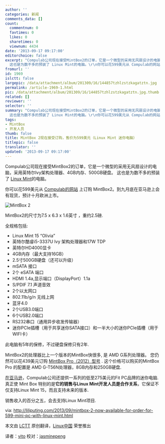 ```yaml
---
author: ''
categories: 新闻
comments_data: []
count:
  commentnum: 0
  favtimes: 0
  likes: 0
  sharetimes: 0
  viewnum: 4434
date: '2013-09-17 09:17:00'
editorchoice: false
excerpt: "Compulab公司现在接受MintBox2的订单，它是一个微型的采用无风扇设计的电脑，采用英特尔Ivy架构处理器、4GB内存、500GB硬盘。
  这也是为数不多的预装了 Linux Mint的电脑。\r\n你可以花599美元从 Compulab的网站 上订购  ..."
fromurl: ''
id: 1969
islctt: false
largepic: /data/attachment/album/201309/16/144857tzhlzstzkagatztn.jpg
permalink: /article-1969-1.html
pic: /data/attachment/album/201309/16/144857tzhlzstzkagatztn.jpg.thumb.jpg
related: []
reviewer: ''
selector: ''
summary: "Compulab公司现在接受MintBox2的订单，它是一个微型的采用无风扇设计的电脑，采用英特尔Ivy架构处理器、4GB内存、500GB硬盘。
  这也是为数不多的预装了 Linux Mint的电脑。\r\n你可以花599美元从 Compulab的网站 上订购  ..."
tags:
- MintBox
- 开发人员
thumb: false
title: MintBox 2现在接受订购，售价为599美元（Linux Mint 迷你电脑）
titlepic: false
translator: ''
updated: '2013-09-17 09:17:00'
---
```


Compulab公司现在接受MintBox2的订单，它是一个微型的采用无风扇设计的电脑，采用英特尔Ivy架构处理器、4GB内存、500GB硬盘。 这也是为数不多的预装了 [Linux Mint](http://linuxmint.com/)的电脑。


你可以花599美元从 [Compulab的网站](http://fit-pc.com/web/purchasing/order-mintbox/) 上订购 MintBox2。到九月底在亚马逊上会有现货，预计十月欧洲上市。


 ![MintBox 2](/data/attachment/album/201309/16/144857tzhlzstzkagatztn.jpg)


MintBox2的尺寸为7.5 x 6.3 x 1.6英寸 ，重约2.5磅.


全规格包括:


* Linux Mint 15 “Olivia”
* 英特尔酷睿i5-3337U Ivy 架构处理器和17W TDP
* 英特尔HD4000显卡
* 4GB内存（最大支持16GB）
* 2.5寸500GB硬盘（还可以升级）
* mSATA 接口
* 2个 eSATA 端口
* HDMI 1.4a,显示端口（DisplayPort）1.1a
* S/PDIF 7.1 声道音效
* 2个以太网口
* 802.11b/g/n 无线上网
* 蓝牙4.0
* 2个USB3.0端口
* 6个USB2.0端口
* RS232串口（通用异步收发传输器）
* 迷你PCIe插槽（用于共享迷你SATA接口）和一半大小的迷你PCIe插槽（用于WIFI卡）


此电脑有5年的保修，不过硬盘保修只有2年.


MintBox2的处理器比上一个版本的MintBox快很多, 是 AMD G系列处理器。 您仍然可以花439美元订购 [MintBox Pro（2012）型号](http://fit-pc.com/web/purchasing/order-mintbox/) . 这个价格可以购买的MintBox Pro 的配置是 AMD G-T56N处理器，8GB内存和250GB硬盘.


[在亚马逊](http://www.amazon.com/s/?_encoding=UTF8&camp=1789&creative=390957&field-brandtextbin=fit-PC3&linkCode=ur2&node=172282&tag=bradlindsdigi-20)，Compulab公司还提供一系列的低至275美元的Fit PC品牌的迷你电脑. 真正使 Mint Box 特别的是**它的销售与Linux Mint开发人员是合作关系**，它保证不仅支持Linux Mint 15，而且支持未来的版本.


销售收入的百分之五，会去支持Linux Mint项目.


via: <http://liliputing.com/2013/09/mintbox-2-now-available-for-order-for-599-mini-pc-with-linux-mint.html>


本文由 [LCTT](https://github.com/LCTT/TranslateProject) 原创翻译，[Linux中国](portal.php) 荣誉推出


译者：[vito](space/vito) 校对：[jasminepeng](space/jasminepeng)